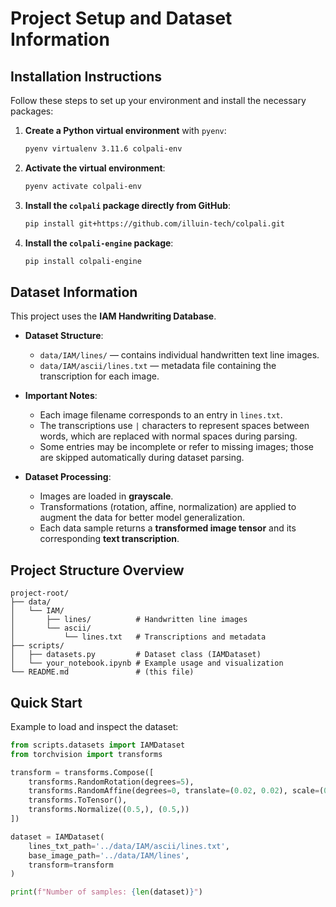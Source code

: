 # Project Setup and Dataset Information

## Installation Instructions

Follow these steps to set up your environment and install the necessary packages:

1. **Create a Python virtual environment** with `pyenv`:
   ```bash
   pyenv virtualenv 3.11.6 colpali-env
   ```

2. **Activate the virtual environment**:
   ```bash
   pyenv activate colpali-env
   ```

3. **Install the `colpali` package directly from GitHub**:
   ```bash
   pip install git+https://github.com/illuin-tech/colpali.git
   ```

4. **Install the `colpali-engine` package**:
   ```bash
   pip install colpali-engine
   ```

## Dataset Information

This project uses the **IAM Handwriting Database**.

- **Dataset Structure**:
  - `data/IAM/lines/` — contains individual handwritten text line images.
  - `data/IAM/ascii/lines.txt` — metadata file containing the transcription for each image.

- **Important Notes**:
  - Each image filename corresponds to an entry in `lines.txt`.
  - The transcriptions use `|` characters to represent spaces between words, which are replaced with normal spaces during parsing.
  - Some entries may be incomplete or refer to missing images; those are skipped automatically during dataset parsing.

- **Dataset Processing**:
  - Images are loaded in **grayscale**.
  - Transformations (rotation, affine, normalization) are applied to augment the data for better model generalization.
  - Each data sample returns a **transformed image tensor** and its corresponding **text transcription**.

## Project Structure Overview

```
project-root/
├── data/
│   └── IAM/
│       ├── lines/          # Handwritten line images
│       └── ascii/
│           └── lines.txt   # Transcriptions and metadata
├── scripts/
│   ├── datasets.py         # Dataset class (IAMDataset)
│   └── your_notebook.ipynb # Example usage and visualization
└── README.md               # (this file)
```

## Quick Start

Example to load and inspect the dataset:

```python
from scripts.datasets import IAMDataset
from torchvision import transforms

transform = transforms.Compose([
    transforms.RandomRotation(degrees=5),
    transforms.RandomAffine(degrees=0, translate=(0.02, 0.02), scale=(0.95, 1.05), shear=5),
    transforms.ToTensor(),
    transforms.Normalize((0.5,), (0.5,))
])

dataset = IAMDataset(
    lines_txt_path='../data/IAM/ascii/lines.txt',
    base_image_path='../data/IAM/lines',
    transform=transform
)

print(f"Number of samples: {len(dataset)}")
```
